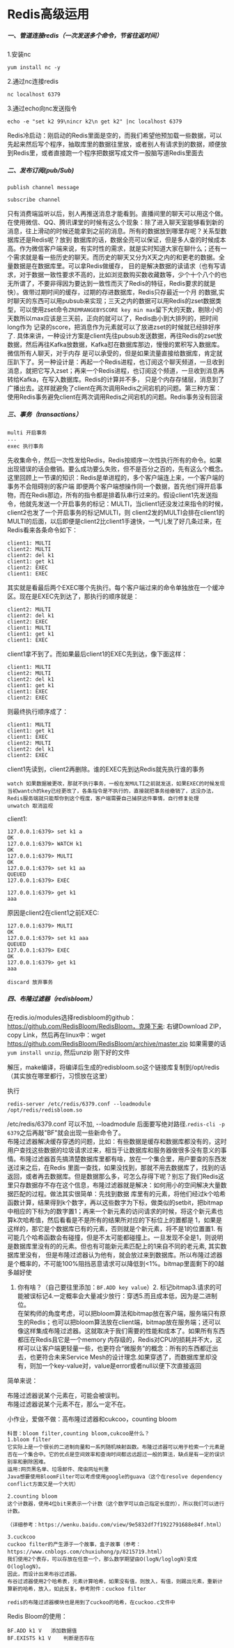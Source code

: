 # Redis高级运用

##### 一、管道连接redis（一次发送多个命令，节省往返时间）

1.安装nc

```
yum install nc -y
```

2.通过nc连接redis

```
nc localhost 6379
```

3.通过echo向nc发送指令

```
echo -e "set k2 99\nincr k2\n get k2" |nc localhost 6379
```

Redis冷启动：刚启动的Redis里面是空的，而我们希望他预加载一些数据，可以先起来然后写个程序，抽取库里的数据往里放，或者别人有请求到的数据，顺便放到Redis里，或者直接跑一个程序把数据写成文件一股脑写道Redis里面去

##### 二、发布订阅(pub/Sub)

```
publish channel message
```

```
subscribe channel
```
只有消费端监听以后，别人再推送消息才能看到。直播间里的聊天可以用这个做。在使用微信、QQ、腾讯课堂的时候有这么个现象：除了进入聊天室能够看到新的消息，往上滑动的时候还能拿到之前的消息。所有的数据放到哪里存呢？关系型数据库还是Redis呢？放到
数据库的话，数据全亮可以保证，但是多人查的时候成本高。作为微信客户端来说，有实时性的需求，就是实时知道大家在聊什么；还有一个需求就是看一些历史的聊天。而历史的聊天又分为X天之内的和更老的数据。全量数据是在数据库里。可以拿Redis做缓存，
目的是解决数据的读请求（也有写请求，对于数据一致性要求不高的，比如浏览数购买数收藏数等，少个十个八个的也无所谓了，不要非得因为要达到一致性而灭了Redis的特征，Redis要求的就是快）。做带过期时间的缓存，过期的存进数据库，Redis只存最近一个月
的数据,实时聊天的东西可以用pubsub来实现；三天之内的数据可以用Redis的zset数据类型，可以使用zset命令`ZREMRANGEBYSCORE key min max`留下大的天数，剔除小的天数所以max应该是三天前，正向的就可以了，Redis由小到大排列的，把时间long作为
记录的score，把消息作为元素就可以了放进zset的时候就已经排好序了. 具体来讲，一种设计方案是client先往pubsub发送数据，再往Redis的zset放数据，然后再往Kafka放数据，Kafka怼在数据库那边，慢慢的累积写入数据库。微信所有人聊天，对于内存
是可以承受的，但是如果流量直接给数据库，肯定就压趴下了。另一种设计是：再起一个Redis进程，也订阅这个聊天频道，一旦收到消息，就把它写入zset；再来一个Redis进程，也订阅这个频道，一旦收到消息再转给Kafka，在写入数据库。Redis的计算并不多，
只是个内存存储层，消息到了广播出去。这样就避免了client在两次调用Redis之间宕机的问题。第三种方案：使用Redis事务避免client在两次调用Redis之间宕机的问题。Redis事务没有回滚


##### 三、事务（transactions）

```
multi 开启事务
...
exec 执行事务
```
先收集命令，然后一次性发给Redis，Redis按顺序一次性执行所有的命令。如果出现错误的话会撤销。要么成功要么失败，但不是百分之百的，先有这么个概念。这里回顾上一节课的知识：Redis是单进程的，多个客户端连上来，一个客户端的事务不会阻碍别的客户端
即便两个客户端想操作同一个数据，首先他们得开启事物，而在Redis那边，所有的指令都是排着队串行过来的。假设client1先发送指令，他就先发送一个开启事务的标记：MULTI，当client1还没发过来指令的时候，client2也发了一个开启事务的标记MULTI，则
client2发的MULTI会排在client1的MULTI的后面，以后即便是client2比client1手速快，一气儿发了好几条过来，在Redis看来各条命令如下：
```
client1: MULTI
client2: MULTI
client2: del k1
client1: get k1
client2: EXEC
client1: EXEC
```
其实就是看最后两个EXEC哪个先执行。每个客户端过来的命令单独放在一个缓冲区。现在是EXEC先到达了，那执行的顺序就是：
```
client2: MULTI
client2: del k1
client2: EXEC
client1: MULTI
client1: get k1
client1: EXEC
```
client1拿不到了。而如果最后client1的EXEC先到达，像下面这样：
```
client1: MULTI
client2: MULTI
client2: del k1
client1: get k1
client1: EXEC
client2: EXEC
```
则最终执行顺序成了：
```
client1: MULTI
client1: get k1
client1: EXEC
client2: MULTI
client2: del k1
client2: EXEC
```
client1先读到，client2再删除。谁的EXEC先到达Redis就先执行谁的事务
```
watch 如果数据被更改，那就不执行事务，一般在发MULTI之前就发送，如果EXEC的时候发现当初wantch的key已经更改了，各条指令是不执行的，直接就把事务给撤销了，这没办法，Redis服务端就只能帮你到这个程度，客户端需要自己捕获这件事情，自行修复处理
unwatch 取消监视
```
client1:
```
127.0.0.1:6379> set k1 a
OK
127.0.0.1:6379> WATCH k1
OK
127.0.0.1:6379> MULTI
OK
127.0.0.1:6379> set k1 aa
QUEUED
127.0.0.1:6379> EXEC

127.0.0.1:6379> get k1
aaa
```
原因是client2在client1之前EXEC: 
```
127.0.0.1:6379> MULTI
OK
127.0.0.1:6379> set k1 aaa
QUEUED
127.0.0.1:6379> EXEC
OK
127.0.0.1:6379> get k1
aaa
```


```
discard 放弃事务
```

##### 四、布隆过滤器（redisbloom）

在redis.io/modules选择redisbloom的github：https://github.com/RedisBloom/RedisBloom，克隆下来: 右键Download ZIP，copy Link，然后再在linux中：wget https://github.com/RedisBloom/RedisBloom/archive/master.zip
如果需要的话`yum install unzip`, 然后unzip 刚下好的文件

解压，make编译，将编译后生成的redisbloom.so这个链接库复制到/opt/redis （其实放在哪里都行，习惯放在这里）

执行

```
redis-server /etc/redis/6379.conf --loadmodule /opt/redis/redisbloom.so 
```
/etc/redis/6379.conf 可以不加, --loadmodule 后面要写绝对路径.`redis-cli -p 6379`之后再敲"BF"就会出现一些新命令了。  
布隆过滤器解决缓存穿透的问题，比如：有些数据是缓存和数据库都没有的，这时用户查找这些数据的垃圾请求过来，相当于让数据库和服务器做很多没有意义的事情。布隆过滤器首先搞清楚数据库里都有啥，放在一个集合里，用户要查的东西发送过来之后，在Redis
里面一查找，如果没找到，那就不用去数据库了，找到的话返回，或者再去数据库。但是数据那么多，可怎么存得下呢？别忘了我们Redis这里只存数据存不存在这个信息，布隆过滤器就是解决：如何用小的空间解决大量数据匹配的过程。做法其实很简单：先找到数据
库里有的元素，将他们经过k个哈希函数计算，结果得到k个数字，再以这些数字为下标，做类似的setbit，把bitmap中相应的下标为的数字置1；再来一个新元素的访问请求的时候，将这个新元素也算k次哈希值，然后看看是不是所有的结果所对应的下标位上的置都是
1，如果是这样的，那它是个数据库已有的元素，否则就是个新元素，将不是1的位置置1. 有可能几个哈希函数会有碰撞，但是不太可能都碰撞上。一旦发现不全是1，则说明是数据库里没有的的元素。但也有可能新元素匹配上的1来自不同的老元素, 其实数据库里没有，
但是布隆过滤器认为他有，就会放过来到数据库。所以布隆过滤器是个概率的，不可能100%阻挡恶意请求可以降低到<1%。bitmap里面剩下的0越多越好使  
1. 你有啥？（自己要往里添加：`BF.ADD key value`）2. 标记bitmap3.请求的可能被误标记4.一定概率会大量减少放行：穿透5.而且成本低，因为是二进制位。  
在架构师的角度考虑，可以把bloom算法和bitmap放在客户端，服务端只有原生的Redis；也可以把bloom算法放在client端，bitmap放在服务端；还可以像这样集成布隆过滤器。这就取决于我们需要的性能和成本了。如果所有东西都压在Redis且它是一个memory
内存级的，Redis对CPU的损耗并不大，这样可以让客户端更轻量一些，也更符合“微服务”的概念：所有的东西都迁出去，也更符合未来Service Mesh的设计理念.如果穿透了，而数据库里却没有，则加一个key-value对，value是error或者null以便下次直接返回  

简单来说：  

布隆过滤器说某个元素在，可能会被误判。  
布隆过滤器说某个元素不在，那么一定不在。  

小作业，爱做不做：高布隆过滤器和cukcoo，counting bloom 


```
科普：bloom filter,counting bloom,cukcoo是什么？
1.bloom filter
它实际上是一个很长的二进制向量和一系列随机映射函数。布隆过滤器可以用于检索一个元素是否在一个集合中。它的优点是空间效率和查询时间都远远超过一般的算法，缺点是有一定的误识别率和删除困难。
运用:网页黑名单、垃圾邮件、爬虫网址判重
Java想要使用BloomFilter可以考虑使用google的guava（这个在resolve dependency conflict方面又是一个大坑）

2.counting bloom
这个计数器，使用4位bit来表示一个计数（这个数字可以自己指定长度的），所以我们可以进行计数。

（详细参考：https://wenku.baidu.com/view/9e5832df7f1922791688e84f.html）

3.cuckcoo
cuckoo filter的产生源于一个故事，盒子故事（参考：https://www.cnblogs.com/chuxiuhong/p/8215719.html）
我们使用2个表存，可以存放在任意一个，那么数学期望由O(logN/loglogN)变成O(loglogN)。
因此，而设计出来布谷过滤器。
布谷过滤器使用2个哈希表，元素计算哈希，如果没有值，则放入，有值，则踢出元素，重新计算新的哈希，放入，如此反复。参考附件：cuckoo filter

redis的布隆过滤器模块也是用到了cuckoo的哈希，在cuckoo.c文件中

```



Redis Bloom的使用：

```
BF.ADD k1 V   添加数据值
BF.EXISTS k1 V    判断是否存在
```













